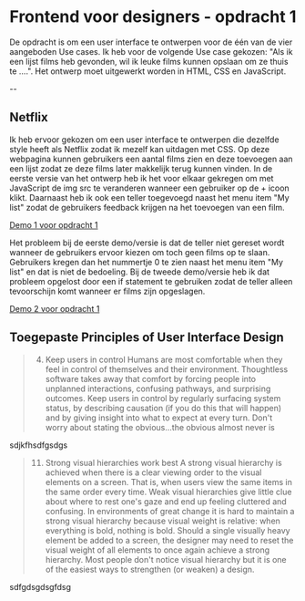 # Frontend voor designers - opdracht 1
De opdracht is om een user interface te ontwerpen voor de één van de vier aangeboden Use cases. Ik heb voor de volgende Use case gekozen: "Als ik een lijst films heb gevonden, wil ik leuke films kunnen opslaan om ze thuis te ....". Het ontwerp moet uitgewerkt worden in HTML, CSS en JavaScript.

--

## Netflix

Ik heb ervoor gekozen om een user interface te ontwerpen die dezelfde style heeft als Netflix zodat ik mezelf kan uitdagen met CSS. Op deze webpagina kunnen gebruikers een aantal films zien en deze toevoegen aan een lijst zodat ze deze films later makkelijk terug kunnen vinden. In de eerste versie van het ontwerp heb ik het voor elkaar gekregen om met JavaScript de img src te veranderen wanneer een gebruiker op de + icoon klikt. Daarnaast heb ik ook een teller toegevoegd naast het menu item "My list" zodat de gebruikers feedback krijgen na het toevoegen van een film.


[Demo 1 voor opdracht 1](https://karimgalal.github.io/frontendvoordesigners/opdracht1/v1/)


Het probleem bij de eerste demo/versie is dat de teller niet gereset wordt wanneer de gebruikers ervoor kiezen om toch geen films op te slaan. Gebruikers kregen dan het nummertje 0 te zien naast het menu item "My list" en dat is niet de bedoeling.
Bij de tweede demo/versie heb ik dat probleem opgelost door een if statement te gebruiken zodat de teller alleen tevoorschijn komt wanneer er films zijn opgeslagen.

[Demo 2 voor opdracht 1](https://karimgalal.github.io/frontendvoordesigners/opdracht1/v2/)

## Toegepaste Principles of User Interface Design

> 04. Keep users in control
Humans are most comfortable when they feel in control of themselves and their environment. Thoughtless software takes away that comfort by forcing people into unplanned interactions, confusing pathways, and surprising outcomes. Keep users in control by regularly surfacing system status, by describing causation (if you do this that will happen) and by giving insight into what to expect at every turn. Don't worry about stating the obvious…the obvious almost never is

sdjkfhsdfgsdgs

> 11. Strong visual hierarchies work best
A strong visual hierarchy is achieved when there is a clear viewing order to the visual elements on a screen. That is, when users view the same items in the same order every time. Weak visual hierarchies give little clue about where to rest one's gaze and end up feeling cluttered and confusing. In environments of great change it is hard to maintain a strong visual hierarchy because visual weight is relative: when everything is bold, nothing is bold. Should a single visually heavy element be added to a screen, the designer may need to reset the visual weight of all elements to once again achieve a strong hierarchy. Most people don't notice visual hierarchy but it is one of the easiest ways to strengthen (or weaken) a design.

sdfgdsgdsgfdsg
